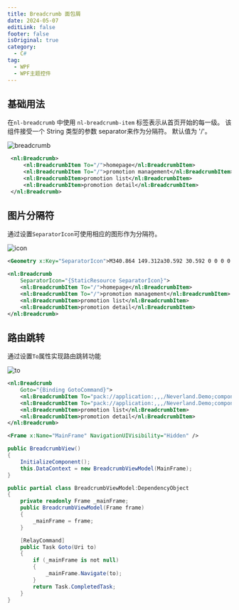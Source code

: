 ```yaml
---
title: Breadcrumb 面包屑
date: 2024-05-07
editLink: false
footer: false
isOriginal: true
category:
  - C#
tag:
  - WPF
  - WPF主题控件
---
```


## 基础用法

在`nl-breadcrumb` 中使用 `nl-breadcrumb-item` 标签表示从首页开始的每一级。 该组件接受一个 String 类型的参数 separator来作为分隔符。 默认值为 '/'。

![breadcrumb](https://nas.ilyl.life:8092/wpf-theme/breadcrumb/breadcrumb.png)

```xml
 <nl:Breadcrumb>
     <nl:BreadcrumbItem To="/">homepage</nl:BreadcrumbItem>
     <nl:BreadcrumbItem To="/">promotion management</nl:BreadcrumbItem>
     <nl:BreadcrumbItem>promotion list</nl:BreadcrumbItem>
     <nl:BreadcrumbItem>promotion detail</nl:BreadcrumbItem>
 </nl:Breadcrumb>
```

## 图片分隔符

通过设置`SeparatorIcon`可使用相应的图形作为分隔符。

![icon](https://nas.ilyl.life:8092/wpf-theme/breadcrumb/breadcrumb-icon.png)

```xml
<Geometry x:Key="SeparatorIcon">M340.864 149.312a30.592 30.592 0 0 0 0 42.752L652.736 512 340.864 831.872a30.592 30.592 0 0 0 0 42.752 29.12 29.12 0 0 0 41.728 0L714.24 534.336a32 32 0 0 0 0-44.672L382.592 149.376a29.12 29.12 0 0 0-41.728 0z</Geometry>

<nl:Breadcrumb
    SeparatorIcon="{StaticResource SeparatorIcon}">
    <nl:BreadcrumbItem To="/">homepage</nl:BreadcrumbItem>
    <nl:BreadcrumbItem To="/">promotion management</nl:BreadcrumbItem>
    <nl:BreadcrumbItem>promotion list</nl:BreadcrumbItem>
    <nl:BreadcrumbItem>promotion detail</nl:BreadcrumbItem>
</nl:Breadcrumb>
```

## 路由跳转

通过设置`To`属性实现路由跳转功能

![to](https://nas.ilyl.life:8092/wpf-theme/breadcrumb/breadcrumb-to.gif)

```xml
<nl:Breadcrumb
    Goto="{Binding GotoCommand}">
    <nl:BreadcrumbItem To="pack://application:,,,/Neverland.Demo;component/Views/HomePage.xaml">homepage</nl:BreadcrumbItem>
    <nl:BreadcrumbItem To="pack://application:,,,/Neverland.Demo;component/Views/PromotionManagementPage.xaml">promotion management</nl:BreadcrumbItem>
    <nl:BreadcrumbItem>promotion list</nl:BreadcrumbItem>
    <nl:BreadcrumbItem>promotion detail</nl:BreadcrumbItem>
</nl:Breadcrumb>

<Frame x:Name="MainFrame" NavigationUIVisibility="Hidden" />
```

```cs
public BreadcrumbView()
{
    InitializeComponent();
    this.DataContext = new BreadcrumbViewModel(MainFrame);
}

public partial class BreadcrumbViewModel:DependencyObject
{
    private readonly Frame _mainFrame;
    public BreadcrumbViewModel(Frame frame)
    {
        _mainFrame = frame;
    }

    [RelayCommand]
    public Task Goto(Uri to)
    {
        if (_mainFrame is not null)
        {
            _mainFrame.Navigate(to);
        }
        return Task.CompletedTask;
    }
}
```
